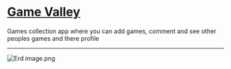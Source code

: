 [Game Valley](http://game-valley.fly.dev/)
===============================================
Games collection app where you can add games, comment and see other peoples games and there profile

-----------------------------------------------
![Erd image.png]()

